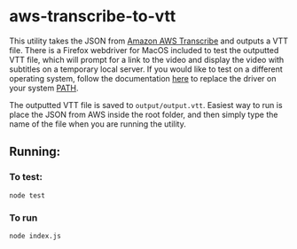 # aws-transcribe-to-vtt

This utility takes the JSON from [Amazon AWS Transcribe](https://aws.amazon.com/transcribe/) and outputs a VTT file. There is a Firefox webdriver for MacOS included to test the outputted VTT file, which will prompt for a link to the video and display the video with subtitles on a temporary local server. If you would like to test on a different operating system, follow the documentation [here](https://www.npmjs.com/package/selenium-webdriver) to replace the driver on your system [PATH](http://en.wikipedia.org/wiki/PATH_%28variable%29).

The outputted VTT file is saved to `output/output.vtt`. Easiest way to run is place the JSON from AWS inside the root folder, and then simply type the name of the file when you are running the utility.

## Running:
### To test:
    node test

### To run
    node index.js
